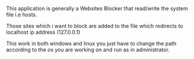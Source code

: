 This application is generally a Websites Blocker that read/write the system file i.e hosts.

Those sites which i want to block are added to the file which redirects to localhost ip address (127.0.0.1)

This work in both windows and linux you just have to change the path according to the os you are working on and run as in administrator.

